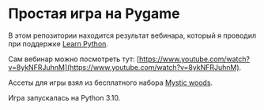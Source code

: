 # Простая игра на Pygame

В этом репозитории находится результат вебинара, который я проводил
при поддержке [Learn Python](https://learn.python.ru/).

Сам вебинар можно посмотреть тут: [https://www.youtube.com/watch?v=8ykNFRJuhnM](https://www.youtube.com/watch?v=8ykNFRJuhnM).

Ассеты для игры взял из бесплатного набора [Mystic woods](https://game-endeavor.itch.io/mystic-woods).

Игра запускалась на Python 3.10.
